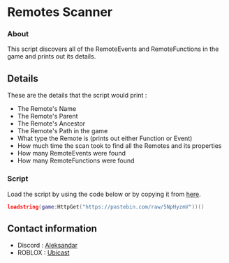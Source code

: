 # Remotes Scanner

### About

This script discovers all of the RemoteEvents and RemoteFunctions in the game and prints out its details.

## Details

These are the details that the script would print :

- The Remote's Name
- The Remote's Parent
- The Remote's Ancestor
- The Remote's Path in the game
- What type the Remote is (prints out either Function or Event)
- How much time the scan took to find all the Remotes and its properties
- How many RemoteEvents were found
- How many RemoteFunctions were found

### Script

Load the script by using the code below or by copying it from [here](https://github.com/UbicastDev/Remotes-Scanner/blob/main/Remotes%20Scanner).
```lua
loadstring(game:HttpGet("https://pastebin.com/raw/5NpHyzmV"))()
```

## Contact information

- Discord : [Aleksandar](https://discord.com/users/611111398818316309)
- ROBLOX : [Ubicast](https://www.roblox.com/users/330279990/profile)
